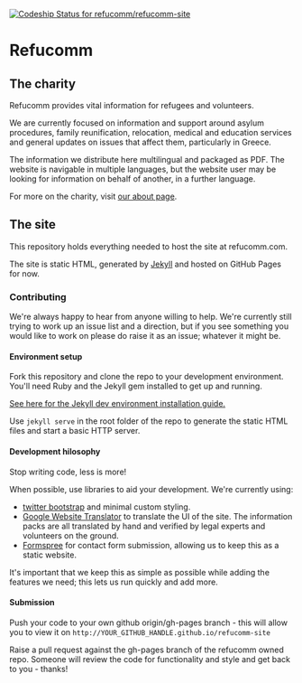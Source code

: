 [![Codeship Status for refucomm/refucomm-site](https://www.codeship.com/projects/57cc2ee0-3715-0134-3f56-36dc468776c7/status?branch=gh-pages)](https://www.codeship.com/projects/165719)


# Refucomm
## The charity
Refucomm provides vital information for refugees and volunteers.

We are currently focused on information and support around asylum procedures, family reunification, relocation, medical and education services and general updates on issues that affect them, particularly in Greece.

The information we distribute here multilingual and packaged as PDF. The website is navigable in multiple languages, but the website user may be looking for information on behalf of another, in a further language.

For more on the charity, visit [our about page](http://preview.refucomm.com/about/).

## The site
This repository holds everything needed to host the site at refucomm.com.

The site is static HTML, generated by [Jekyll](http://jekyllrb.com) and hosted on GitHub Pages for now.

### Contributing
We're always happy to hear from anyone willing to help. We're currently still trying to work up an issue list and a direction, but if you see something you would like to work on please do raise it as an issue; whatever it might be.

#### Environment setup
Fork this repository and clone the repo to your development environment. You'll need Ruby and the Jekyll gem installed to get up and running.

[See here for the Jekyll dev environment installation guide.](https://jekyllrb.com/docs/installation/)

Use `jekyll serve` in the root folder of the repo to generate the static HTML files and start a basic HTTP server.

#### Development hilosophy
Stop writing code, less is more!

When possible, use libraries to aid your development. We're currently using:

* [twitter bootstrap](http://getbootstrap.com) and minimal custom styling.
* [Google Website Translator](http://translate.google.com/manager/website) to translate the UI of the site. The information packs are all translated by hand and verified by legal experts and volunteers on the ground.
* [Formspree](http://formspree.io) for contact form submission, allowing us to keep this as a static website.

It's important that we keep this as simple as possible while adding the features we need; this lets us run quickly and add more.

#### Submission
Push your code to your own github origin/gh-pages branch - this will allow you to view it on `http://YOUR_GITHUB_HANDLE.github.io/refucomm-site`

Raise a pull request against the gh-pages branch of the refucomm owned repo. Someone will review the code for functionality and style and get back to you - thanks!
